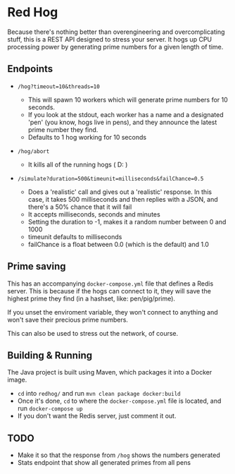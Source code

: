 # Red Hog

Because there's nothing better than overengineering and overcomplicating stuff, this is a REST API designed to stress your server. It hogs up CPU processing power by generating prime numbers for a given length of time.

## Endpoints

- `/hog?timeout=10&threads=10`
	- This will spawn 10 workers which will generate prime numbers for 10 seconds.
	- If you look at the stdout, each worker has a name and a designated 'pen' (you know, hogs live in pens), and they announce the latest prime number they find.
	- Defaults to 1 hog working for 10 seconds


- `/hog/abort`
	- It kills all of the running hogs ( D: )


- `/simulate?duration=500&timeunit=milliseconds&failChance=0.5`
	- Does a 'realistic' call and gives out a 'realistic' response. In this case, it takes 500 milliseconds and then replies with a JSON, and there's a 50% chance that it will fail
	- It accepts milliseconds, seconds and minutes
	- Setting the duration to -1, makes it a random number between 0 and 1000
	- timeunit defaults to milliseconds
	- failChance is a float between 0.0 (which is the default) and 1.0

## Prime saving

This has an accompanying `docker-compose.yml` file that defines a Redis server. This is because if the hogs can connect to it, they will save the highest prime they find (in a hashset, like: pen/pig/prime).

If you unset the enviroment variable, they won't connect to anything and won't save their precious prime numbers.

This can also be used to stress out the network, of course.

## Building & Running
The Java project is built using Maven, which packages it into a Docker image.

- `cd` into `redhog/` and run `mvn clean package docker:build`
- Once it's done, `cd` to where the `docker-compose.yml` file is located, and run `docker-compose up`
- If you don't want the Redis server, just comment it out.

## TODO
- Make it so that the response from `/hog` shows the numbers generated
- Stats endpoint that show all generated primes from all pens

